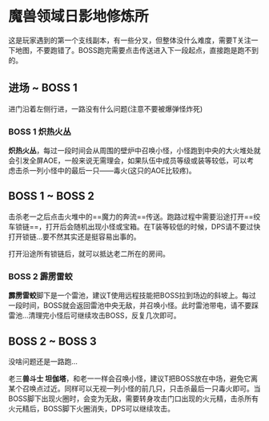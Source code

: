 # 魔兽领域日影地修炼所

这是玩家遇到的第一个支线副本，有一些分叉，但整体没什么难度，需要<Role name="tank" />T关注一下地图，不要跑错了。BOSS跑完需要点击传送进入下一段起点，直接跑是跑不到的。

## 进场 ~ BOSS 1

进门沿着左侧行进，一路没有什么问题(注意不要被爆弹怪炸死)

### BOSS 1 炽热火丛

**炽热火丛**，每过一段时间会从周围的壁炉中召唤小怪，小怪跑到中央的大火堆处就会引发全屏AOE，一般来说无需理会，如果队伍中成员等级或装等较低，可以考虑击杀一列小怪中的最后一只——毒火(这只的AOE比较疼)。
## BOSS 1 ~ BOSS 2

击杀老一之后点击火堆中的==魔力的奔流==传送。跑路过程中需要沿途打开==绞车锁链==，打开后会随机出现小怪或宝箱。在T装等较低的时候，<Role name="dps" />DPS请不要过快打开锁链…要不然其实还是挺容易出事的。

打开沿途所有锁链后，就可以抵达老二所在的房间。

### BOSS 2 霹雳雷蛟

**霹雳雷蛟**脚下是一个雷池，建议<Role name="tank" />T使用远程技能把BOSS拉到场边的斜坡上。每过一段时间，BOSS就会返回雷池中央无敌，并召唤小怪。此时雷池带电，请不要踩雷池…清理完小怪后可继续攻击BOSS，反复几次即可。

## BOSS 2 ~ BOSS 3

没啥问题还是一路跑…

老三**兽斗士 坦伽塔**，和老一一样会召唤小怪，建议<Role name="tank" />T把BOSS放在中场，避免它离某个召唤点过近。同样可以无视一列小怪的前几只，只击杀最后一只毒火即可。当BOSS脚下出现火圈时，会变为无敌，需要转身攻击门口出现的火元精，击杀所有火元精后，BOSS脚下火圈消失，<Role name="dps" />DPS可以继续攻击。